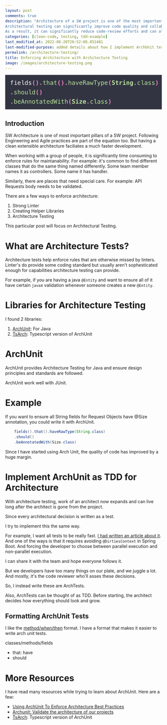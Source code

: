 ```yaml
---
layout: post
comments: true
description: "Architecture of a SW project is one of the most important pillars to speedly delivery of product. Usually, the intend of initial SW designer isn't passed to team members without continous code-review cycle.<br><br>
Architectural testing can significantly improve code quality and collaboration by introducing Architectural rules as simple tests.<br><br>
As a result, it can significantly reduce code-review efforts and can also help extend maintainability of code beyond initial development as newer members join the team."
categories: [clean-code, testing, tdd-example]
last_modified_at: 2022-08-20T20:52:08.052481
last-modified-purpose: added details about how I implement ArchUnit tests
permalink: /architecture-testing/
title: Enforcing Architecture with Architecture Testing
image: /images/architecture-testing.png
---
```

![](/images/architecture-testing.png)


## Introduction

SW Architecture is one of most important pillars of a SW project. Following Engineering and Agile practices are part of the equation too. But having a clean extensible architecture faciliates a much faster development.

When working with a group of people, it is significantly time consuming to enforce rules for maintanability. For example: it's common to find different classes that do the same thing named differently. Some team member names it as controllers. Some name it has handler.

Similarly, there are places that need special care. For example: API Requests body needs to be validated.

There are a few ways to enforce architecture:
1. Strong Linter
2. Creating Helper Libraries
3. Architecture Testing

This particular post will focus on Architectural Testing. 

# What are Architecture Tests?

Architecture tests help enforce rules that are otherwise missed by linters. Linter's do provide some coding standard but usually aren't sophesticated enough for capabilities architecture testing can provide.

For example, if you are having a java `@Entity` and want to ensure all of it have certain `java`x validation whenever someone creates a new `@Entity`.

# Libraries for Architecture Testing

I found 2 libraries:
1. [ArchUnit](https://www.archunit.org/): For Java
2. [TsArch](https://github.com/ts-arch/ts-arch): Typescript version of ArchUnit

# ArchUnit

ArchUnit provides Architecture Testing for Java and ensure design principles and standards are followed.

ArchUnit work well with JUnit.

# Example

If you want to ensure all String fields for Request Objects have @Size annotation, you could write it with ArchUnit.

```java
    fields().that().haveRawType(String.class)
    .should()
    .beAnnotatedWith(Size.class)
```

Since I have started using Arch Unit, the quality of code has improved by a huge margin.

# Implement ArchUnit as TDD for Architecture

With architecture testing, work of an architect now expands and can live long after the architect is gone from the project.

Since every architectural decision is written as a test.

I try to implement this the same way.

For example, I want all tests to be really fast. [I had written an article about it](spring-boot-junit-faster/). And one of the ways is that it requires avoiding `@DirtiesContext` in Spring Boot. And forcing the developer to choose between parallel execution and non-parallel execution.

I can share it with the team and hope everyone follows it. 

But we developers have too many things on our plate, and we juggle a lot. And mostly, it's the code reviewer who'll asses these decisions.

So, I instead write these are ArchTests.

Also, ArchTests can be thought of as TDD. Before starting, the architect decides how everything should look and grow. 

## Formatting ArchUnit Tests

I like the [method/when/then](/method-when-should) format. I have a format that makes it easier to write arch unit tests.

classes/methods/fields
- that: have
- should

# More Resources

I have read many resources while trying to learn about ArchUnit. Here are a few:

- [Using ArchUnit To Enforce Architecture Best Practices](https://shekhargulati.com/2020/05/04/using-archunit-to-enforce-architecture-best-practices/)
- [Archunit: Validate the architecture of our projects](https://dev.to/andressacco/archunit-validate-the-architecture-of-our-projects-3hc9)
- [TsArch](https://github.com/ts-arch/ts-arch): Typescript version of ArchUnit